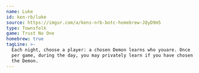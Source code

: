 ```yaml
---
name: Luke
id: ken-rb/luke
source: https://imgur.com/a/kens-nrb-botc-homebrew-JQyD9m5
type: Townsfolk
game: Trust No One
homebrew: true
tagLine: >-
  Each night, choose a player: a chosen Demon learns who youare. Once
  per game, during the day, you may privately learn if you have chosen
  the Demon.
---
```

